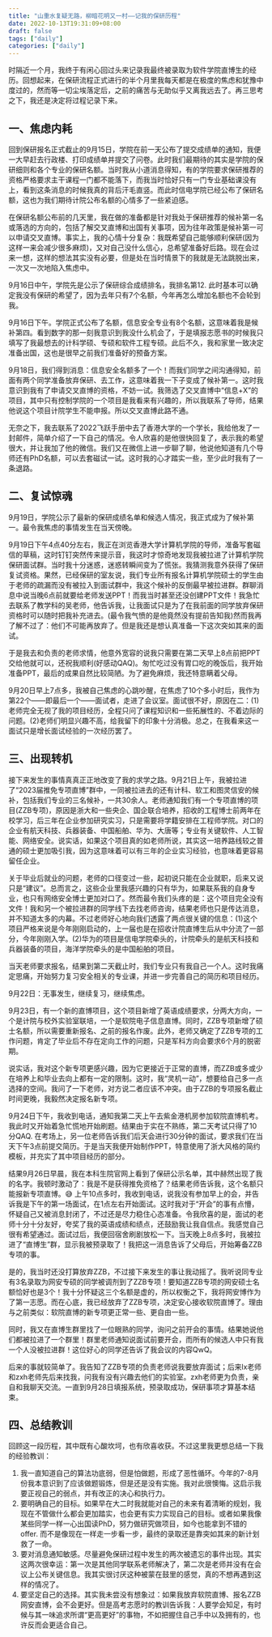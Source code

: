 ```yaml
---
title: "山重水复疑无路，柳暗花明又一村——记我的保研历程"
date: 2022-10-13T19:31:09+08:00
draft: false
tags: ["daily"]
categories: ["daily"]
---
```


时隔近一个月，我终于有闲心回过头来记录我最终被录取为软件学院直博生的经历。回想起来，在保研流程正式进行的半个月里我每天都是在极度的焦虑和犹豫中度过的，然而等一切尘埃落定后，之前的痛苦与无助似乎又离我远去了。再三思考之下，我还是决定将过程记录下来。

<!--more-->

## 一、焦虑内耗

回到保研报名正式截止的9月15日，学院在前一天公布了提交成绩单的通知，我便一大早赶去行政楼、打印成绩单并提交了问卷。此时我们最期待的其实是学院的保研细则和各个专业的保研名额。当时我从小道消息得知，有的学院要求保研推荐的资格严格要求主干课程一门都不能落下，而我当时恰好只有一门专业基础课没有上，看到这条消息的时候我真的背后汗毛直竖。而此时信电学院已经公布了保研名额，这也为我们期待计院公布名额的心情多了一些紧迫感。

在保研名额公布前的几天里，我在做的准备都是针对我处于保研推荐的候补第一名或落选的方向的，包括了解交叉直博和出国有关事项，因为往年政策是候补第一可以申请交叉直博。事实上，我的心情十分复杂：我既希望自己能够顺利保研(因为这样一来会减少很多麻烦)，又对自己没什么信心，总希望准备好后路。现在会过来一想，这样的想法其实没有必要，但是处在当时情景下的我就是无法跳脱出来，一次又一次地陷入焦虑中。

9月16日中午，学院先是公示了保研综合成绩排名，我排名第12. 此时基本可以确定我没有保研的希望了，因为去年只有7个名额，今年再怎么增加名额也不会轮到我。

9月16日下午。学院正式公布了名额，信息安全专业有8个名额，这意味着我是候补第四。看到数字的那一刻我意识到我没什么机会了，于是填报志愿书的时候我只填写了我最想去的计科学硕、专硕和软件工程专硕。此后不久，我和家里一致决定准备出国，这也是很早之前我们准备好的预备方案。

9月18日，我们得到消息：信息安全名额多了一个！而我们同学之间沟通得知，前面有两个同学准备放弃保研、去工作，这意味着我一下子变成了候补第一。这时我意识到我有了申请交叉直博的资格，不妨一试。我筛选了交叉直博中“信息+X”的项目，其中只有控制学院的一个项目是我看来有兴趣的，所以我联系了导师，结果他说这个项目计院学生不能申报。所以交叉直博此路不通。

无奈之下，我去联系了2022飞跃手册中去了香港大学的一个学长，我给他发了一封邮件，简单介绍了一下自己的情况。令人欣喜的是他很快回复了，表示我的希望很大，并让我加了他的微信。我们又在微信上进一步聊了聊，他说他知道有几个导师还有PhD名额，可以去套磁试一试。这时我的心才踏实一些，至少此时我有了一条退路。

## 二、复试惊魂

9月19日，学院公示了最新的保研成绩名单和候选人情况，我正式成为了候补第一。最令我焦虑的事情发生在当天傍晚。

9月19日下午4点40分左右，我正在浏览香港大学计算机学院的导师，准备写套磁信的草稿，这时钉钉突然传来提示音，我这时才惊奇地发现我被拉进了计算机学院保研面试群。当时我十分迷惑，迷惑转瞬间变为了慌张。我猜测我意外获得了保研复试资格。果然，已经保研的室友说，我们专业所有报名计算机学院硕士的学生由于老师的疏漏而没有被拉入到面试群中，我这个候补的反倒最早被拉进群。群聊消息中说当晚6点前就要给老师发送PPT！而我当时甚至还没创建PPT文件！我急忙去联系了教学科的吴老师，他告诉我，让我面试只是为了在我前面的同学放弃保研资格时可以随时把我补充进去。(最令我气愤的是他竟然没有提前告知我)然而我再了解不过了：他们不可能再放弃了。但是我还是想认真准备一下这次突如其来的面试。

于是我去和负责的老师求情，他意外宽容的说我只需要在第二天早上8点前把PPT交给他就可以，还祝我顺利(好感动QAQ)。匆忙吃过没有胃口吃的晚饭后，我开始准备PPT，最后的成果自然比较简陋。为了避免麻烦，我还特意瞒着父母。

9月20日早上7点多，我被自己焦虑的心跳吵醒，在焦虑了10个多小时后，我作为第22个——即最后一个——面试者，走进了会议室。面试很不好，原因在二：(1)老师完全无视了我的项目经历，全程只问了课程知识和一些拓展性的、不着边际的问题。(2)老师们明显兴趣不高，给我留下的印象十分消极。总之，在我看来这一面试只是增长面试经验的一次经历罢了。

## 三、出现转机

接下来发生的事情真真正正地改变了我的求学之路。9月21日上午，我被拉进了“2023届推免专项直博”群中，一同被拉进去的还有计科、软工和图灵信安的候补，包括我们专业的三名候补，一共30余人。老师通知我们有一个专项直博的项目(ZZB专项)，原因是浙大和一些央企、国企联合培养，招收的工程博士前两年在校学习，后三年在企业参加研究实习，只是需要将学籍安排在工程师学院。对口的企业有航天科技、兵器装备、中国船舶、华为、大唐等；专业有关键软件、人工智能、网络安全。说实话，如果这个项目真的如老师所说，其实这一培养路线较之普通的硕士更加吸引我，因为这意味着可以有三年的企业实习经验，也意味着更容易留任企业。

关于毕业后就业的问题，老师的口径变过一些，起初说只能在企业就职，后来又说只是“建议”。总而言之，这些企业里我感兴趣的只有华为，如果联系我的自身专业，也只有网络安全博士更加对口了。然而最令我们头疼的是：这个项目完全没有文件！我和另一个被拉进群的同学线下去找老师咨询，结果老师也只是传达消息，并不知道太多的内幕。不过老师好心地向我们透露了两点很关键的信息：(1)这个项目严格来说是今年刚刚启动的，上一届也是在招收计院直博生后从中分流了一部分，今年刚刚入学。(2)华为的项目是信电学院牵头的，计院牵头的是航天科技和兵器装备的项目，海洋学院牵头的是中国船舶的项目。

当天老师要求报名，结果到第二天截止时，我们专业只有我自己一个人。这时我痛定思痛，开始努力复习安全相关的专业课，并进一步完善自己的简历和项目经历。

9月22日：无事发生，继续复习，继续焦虑。

9月23日，有一个新的直博项目，这个项目新增了英语成绩要求，分两大方向，一个是计院与校外实验室联培，一个是软院电子信息直博。同时，ZZB专项新增了硕士名额，所以需要重新报名、之前的报名作废。此外，老师又确定了ZZB专项的工作问题，肯定了毕业后不存在定向工作的问题，只是军科方向会要求6个月的脱密期。

说实话，我对这个新专项更感兴趣，因为它更接近于正常的直博，而ZZB或多或少在培养上和毕业去向上都有一定的限制。这时，我“灵机一动”，想要给自己多一点选择的空间。我问了一下老师，对方说二者应该不冲突。由于ZZB的专项报名截止时间更晚，我毅然决定报名新专项。

9月24日下午，我收到电话，通知我第二天上午去紫金港机房参加软院直博机考。我此时又开始着急忙慌地开始刷题。结果由于实在不熟练，第二天考试只得了10分QAQ. 在考场上，另一位老师告诉我们后天会进行30分钟的面试，要求我们在当天下午3点前提交简历。于是当天我便开始制作PPT，特意使用了浙大风格的简约模板，并充实了其中项目经历的部分。

结果9月26日早晨，我在本科生院官网上看到了保研公示名单，其中赫然出现了我的名字。我顿时激动了：我是不是获得推免资格了？结果老师告诉我，这个名额只能报新专项直博。:sweat_smile: 上午10点多时，我收到电话，说我没有参加早上的会，并告诉我是下午的第一场面试，在1点左右开始面试。这时我对于“开会”的事有点懵，怀疑自己又被消息封闭了，不过还是尽力稳住心态准备。令我欣喜的是，面试的老师十分十分友好，夸奖了我的英语成绩和绩点，还鼓励我让我自信点。我感觉自己很有希望通过。面试过后，我便回宿舍刷剧放松一下。当天晚上8点多时，我被拉进了“直博生”群，显示我被预录取了！我把这一消息告诉了父母后，开始筹备ZZB专项的事。

是的，我当时还没打算放弃ZZB，不过接下来发生的事让我动摇了。我听说同专业有3名录取为网安专硕的同学被调剂到了ZZB专项！要知道ZZB专项的网安硕士名额恰好也是3个！我十分怀疑这三个名额是虚的，所以权衡之下，我将网安博作为了第一志愿。而在心底，我已经放弃了ZZB专项，决定安心接收软院直博了。理由与之前类似：软院直博的新专项更正常一些、更自由一些。

同时，我又在直博生群里找了一位眼熟的同学，询问之前开会的事情。结果她说他们都被拉进了一个群里！群里老师通知说面试前要开会，而所有的候选人中只有我一个人没被拉进群！这位好心的同学还告诉了我会议的内容QwQ。

后来的事就较简单了。我告知了ZZB专项的负责老师说我要放弃面试；后来lx老师和zxh老师先后来找我，问我有没有兴趣去他们的实验室。zxh老师更为负责，亲自和我聊天交流。一直到9月28日填报系统，预录取成功，保研事项才算基本结束。

## 四、总结教训

回顾这一段历程，其中既有心酸坎坷，也有欣喜收获。不过这里我更想总结一下我的经验教训：

1.   我一直知道自己的算法功底弱，但是怕做题，形成了恶性循环。今年的7-8月份我本意识到了应该做题锻炼，但是还是没有实施。我对此很懊悔。这启示我要正视自己的弱点，并有改正的决心和执行力。
2.   要明确自己的目标。如果早在大二时我就能对自己的未来有着清晰的规划，我现在不管做什么都会更加踏实，也会更有实力实现自己的目标。或者如果我像某些同学一样一心出国读PhD，努力做研究做项目，如今也能拿到不错的offer. 而不是像现在一样走一步看一步，最终的录取还是靠突如其来的新计划救了一命。
3.   要对消息通知敏感。尽量避免保研过程中发生的两次被遗忘的事件出现。其实这两次很幸运：第一次是其他同学联系老师解决了，第二次是老师并没有在会议上公布关键信息。我其实很讨厌这种被蒙在鼓里的感觉，真的不想再遇到这样的情况了。
4.   要坚定自己的选择。其实我未尝没有想象过：如果我放弃软院直博、报名ZZB网安直博，会不会更好。但是高考志愿时的教训告诉我：人要学会知足，有时候与其一味追求所谓“更高更好”的事物，不如把握住自己手中以及拥有的，也许反而会更适合自己。


